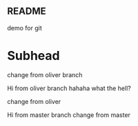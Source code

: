 ## README

demo for git

# Subhead

change from oliver branch


Hi from oliver branch hahaha what the hell?

change from oliver 

Hi from master branch
change from master
